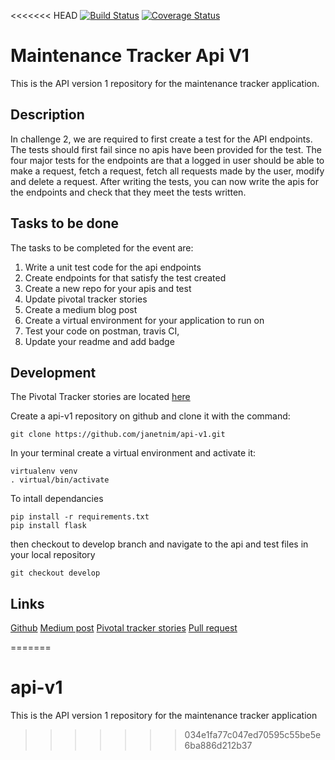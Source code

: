 <<<<<<< HEAD
﻿[![Build Status](https://travis-ci.org/janetnim/api-v1.svg?branch=ft-api-test)](https://travis-ci.org/janetnim/api-v1)
[![Coverage Status](https://coveralls.io/repos/github/janetnim/api-v1/badge.svg?branch=ft-api-test)](https://coveralls.io/github/janetnim/api-v1?branch=ft-api-test) 
# Maintenance Tracker Api V1
This is the API version 1 repository for the maintenance tracker application.

## Description
In challenge 2, we are required to first create a test for the API endpoints. The tests should first fail since no apis have been provided for the test. The four major tests for the endpoints are that a logged in user should be able to make a request, fetch a request, fetch all requests made by the user, modify  and delete a request. After writing the tests, you can now write the apis for the endpoints and check that they meet the tests written.

## Tasks to be done
The tasks to be completed for the event are: 
1. Write a unit test code for the api endpoints
2. Create endpoints for that satisfy the test created
3. Create a new repo for your apis and test
4. Update pivotal tracker stories
5. Create a medium blog post
6. Create a virtual environment for your application to run on
7. Test your code on postman, travis CI,
8. Update your readme and add badge

## Development
The Pivotal Tracker stories are located [here](https://www.pivotaltracker.com/n/projects/2173438)

Create a api-v1 repository on github and clone it with the command:
```
git clone https://github.com/janetnim/api-v1.git
```

In your terminal create a virtual environment and activate it:
```
virtualenv venv
. virtual/bin/activate
```

To intall dependancies
```
pip install -r requirements.txt
pip install flask
```

then checkout to develop branch and navigate to the api and test files in your local repository
```
git checkout develop
```

## Links
[Github](https://github.com/janetnim/api-v1.git)
[Medium post](https://medium.com/@janetnim401/team-dynamism-all-the-way-37b49c965a4a)
[Pivotal tracker stories](https://www.pivotaltracker.com/n/projects/2173438)
[Pull request](https://github.com/janetnim/api-v1/pull/1)

=======
# api-v1
This is the API version 1 repository for the maintenance tracker application
>>>>>>> 034e1fa77c047ed70595c55be5e6ba886d212b37
